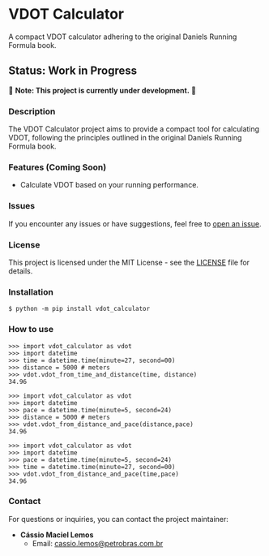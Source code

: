 # VDOT Calculator

A compact VDOT calculator adhering to the original Daniels Running Formula book.

## Status: Work in Progress

🚧 **Note: This project is currently under development.** 🚧

### Description

The VDOT Calculator project aims to provide a compact tool for calculating VDOT, following the principles outlined in the original Daniels Running Formula book.

### Features (Coming Soon)

- Calculate VDOT based on your running performance.


### Issues

If you encounter any issues or have suggestions, feel free to [open an issue](https://github.com/CassioMaciel/Daniels_Running_Formula/issues).

### License

This project is licensed under the MIT License - see the [LICENSE](LICENSE) file for details.

### Installation

```
$ python -m pip install vdot_calculator
```

### How to use

```
>>> import vdot_calculator as vdot
>>> import datetime
>>> time = datetime.time(minute=27, second=00)
>>> distance = 5000 # meters
>>> vdot.vdot_from_time_and_distance(time, distance)
34.96
```

```
>>> import vdot_calculator as vdot
>>> import datetime
>>> pace = datetime.time(minute=5, second=24)
>>> distance = 5000 # meters
>>> vdot.vdot_from_distance_and_pace(distance,pace)
34.96
```

```
>>> import vdot_calculator as vdot
>>> import datetime
>>> pace = datetime.time(minute=5, second=24)
>>> time = datetime.time(minute=27, second=00)
>>> vdot.vdot_from_distance_and_pace(time,pace)
34.96
```

### Contact

For questions or inquiries, you can contact the project maintainer:

- **Cássio Maciel Lemos**
  - Email: cassio.lemos@petrobras.com.br
